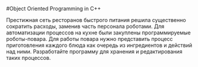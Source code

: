 #Object Oriented Programming in C++

Престижная сеть ресторанов быстрого питания решила существенно сократить расходы, заменив часть персонала роботами.
Для автоматизации процессов на кухне были закуплены программируемые роботы-повара. 
Для работы повара нужно представить процесс приготовления каждого блюда как очередь из ингредиентов и действий над ними. 
Разработайте программу для хранения и редактирования таких процессов.
